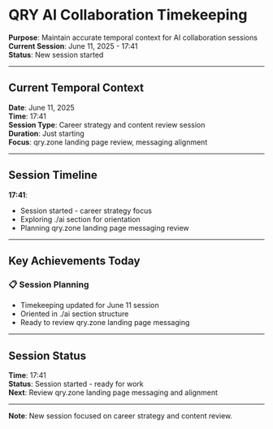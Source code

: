 # QRY AI Collaboration Timekeeping

**Purpose**: Maintain accurate temporal context for AI collaboration sessions  
**Current Session**: June 11, 2025 - 17:41  
**Status**: New session started

---

## Current Temporal Context

**Date**: June 11, 2025  
**Time**: 17:41  
**Session Type**: Career strategy and content review session  
**Duration**: Just starting  
**Focus**: qry.zone landing page review, messaging alignment

---

## Session Timeline

**17:41**: 
- Session started - career strategy focus
- Exploring ./ai section for orientation
- Planning qry.zone landing page messaging review

---

## Key Achievements Today

### **📋 Session Planning**
- Timekeeping updated for June 11 session
- Oriented in ./ai section structure
- Ready to review qry.zone landing page messaging

---

## Session Status

**Time**: 17:41  
**Status**: Session started - ready for work  
**Next**: Review qry.zone landing page messaging and alignment  

---

**Note**: New session focused on career strategy and content review.